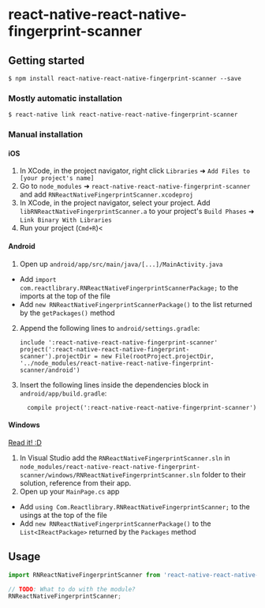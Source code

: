 
# react-native-react-native-fingerprint-scanner

## Getting started

`$ npm install react-native-react-native-fingerprint-scanner --save`

### Mostly automatic installation

`$ react-native link react-native-react-native-fingerprint-scanner`

### Manual installation


#### iOS

1. In XCode, in the project navigator, right click `Libraries` ➜ `Add Files to [your project's name]`
2. Go to `node_modules` ➜ `react-native-react-native-fingerprint-scanner` and add `RNReactNativeFingerprintScanner.xcodeproj`
3. In XCode, in the project navigator, select your project. Add `libRNReactNativeFingerprintScanner.a` to your project's `Build Phases` ➜ `Link Binary With Libraries`
4. Run your project (`Cmd+R`)<

#### Android

1. Open up `android/app/src/main/java/[...]/MainActivity.java`
  - Add `import com.reactlibrary.RNReactNativeFingerprintScannerPackage;` to the imports at the top of the file
  - Add `new RNReactNativeFingerprintScannerPackage()` to the list returned by the `getPackages()` method
2. Append the following lines to `android/settings.gradle`:
  	```
  	include ':react-native-react-native-fingerprint-scanner'
  	project(':react-native-react-native-fingerprint-scanner').projectDir = new File(rootProject.projectDir, 	'../node_modules/react-native-react-native-fingerprint-scanner/android')
  	```
3. Insert the following lines inside the dependencies block in `android/app/build.gradle`:
  	```
      compile project(':react-native-react-native-fingerprint-scanner')
  	```

#### Windows
[Read it! :D](https://github.com/ReactWindows/react-native)

1. In Visual Studio add the `RNReactNativeFingerprintScanner.sln` in `node_modules/react-native-react-native-fingerprint-scanner/windows/RNReactNativeFingerprintScanner.sln` folder to their solution, reference from their app.
2. Open up your `MainPage.cs` app
  - Add `using Com.Reactlibrary.RNReactNativeFingerprintScanner;` to the usings at the top of the file
  - Add `new RNReactNativeFingerprintScannerPackage()` to the `List<IReactPackage>` returned by the `Packages` method


## Usage
```javascript
import RNReactNativeFingerprintScanner from 'react-native-react-native-fingerprint-scanner';

// TODO: What to do with the module?
RNReactNativeFingerprintScanner;
```
  